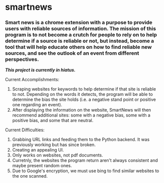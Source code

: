 # smartnews
### Smart news is a chrome extension with a purpose to provide users with reliable sources of information. The mission of this program is to not become a crutch for people to rely on to help determine if a source is reliable or not, but instead, become a tool that will help educate others on how to find reliable new sources, and see the outlook of an event from different perspectives.

***This project is currently in hiatus.***

Current Accomplishments: 
1) Scraping websites for keywords to help determine if that site is reliable to not. Depending on the words it detects, the program will be able to determine the bias the site holds (i.e. a negative stand point or positive one regarding an event).
2) After displaying the information on the website, SmartNews will then recommend additional sites: some with a negative bias, some with a positive bias, and some that are neutral.

Current Difficulties: 
1) Grabbing URL links and feeding them to the Python backend. It was previously working but has since broken.
2) Creating an appealing UI.
3) Only works on websites, not pdf documents.
4) Curretnly, the websites the program return aren't always consistent and maybe present random ones.
5) Due to Google's encryption, we must use bing to find similar websites to the one scanned.

